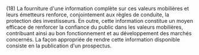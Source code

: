 (18) La fourniture d'une information complète sur ces valeurs mobilières et leurs émetteurs renforce, conjointement aux règles de conduite, la protection des investisseurs. En outre, cette information constitue un moyen efficace de renforcer la confiance du public dans les valeurs mobilières, contribuant ainsi au bon fonctionnement et au développement des marchés concernés. La façon appropriée de rendre cette information disponible consiste en la publication d'un prospectus.